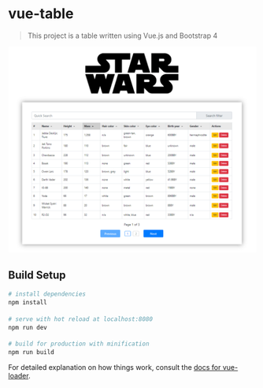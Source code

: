 # vue-table

> This project is a table written using Vue.js and Bootstrap 4

![Screenshot of example](https://github.com/OlegFilinskiy/vue-table/raw/master/src/assets/screenshot.png)

## Build Setup

``` bash
# install dependencies
npm install

# serve with hot reload at localhost:8080
npm run dev

# build for production with minification
npm run build
```

For detailed explanation on how things work, consult the [docs for vue-loader](http://vuejs.github.io/vue-loader).
